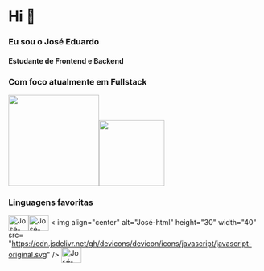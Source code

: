 
# Hi 👋
### Eu sou o José Eduardo

#### Estudante de Frontend e Backend

### Com foco atualmente em Fullstack

<div>
 <img height="180em" src="https://github-readme-stats.vercel.app/api?username=Josees0&show_icons=true&theme=tokyonight"/><img height="130em" src="https://github-readme-stats.vercel.app/api/top-langs/?username=Josees0&layout=compact&theme=tokyonight"/>

### Linguagens favoritas
  <img align="center" alt="José-html" height="30" width="40" src="https://cdn.jsdelivr.net/gh/devicons/devicon/icons/html5/html5-original.svg"/><img align="center" alt="José-html" height="30" width="40" src= "https://cdn.jsdelivr.net/gh/devicons/devicon/icons/css3/css3-original.svg" />
<
img align="center" alt="José-html" height="30" width="40" src= "https://cdn.jsdelivr.net/gh/devicons/devicon/icons/javascript/javascript-original.svg" />
<img align="center" alt="José-html" height="30" width="40" src= "https://devicon-website.vercel.app/api/python/original.svg" />

  
